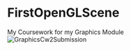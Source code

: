 # FirstOpenGLScene
My Coursework for my Graphics Module  
![GraphicsCw2Submission](https://user-images.githubusercontent.com/35415676/148678774-1b9f2fba-1831-4b2f-a34c-3996d9ce2b3f.gif)
